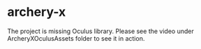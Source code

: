 # archery-x

The project is missing Oculus library. Please see the video under ArcheryXOculusAssets folder to see it in action.

